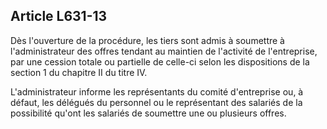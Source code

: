 Article L631-13
----
Dès l'ouverture de la procédure, les tiers sont admis à soumettre à
l'administrateur des offres tendant au maintien de l'activité de l'entreprise,
par une cession totale ou partielle de celle-ci selon les dispositions de la
section 1 du chapitre II du titre IV.

L'administrateur informe les représentants du comité d'entreprise ou, à défaut,
les délégués du personnel ou le représentant des salariés de la possibilité
qu'ont les salariés de soumettre une ou plusieurs offres.
